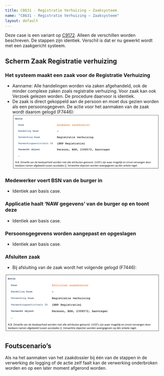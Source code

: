```yaml
---
title: C8631 - Registratie Verhuizing – Zaaksysteem
name: "C8631 - Registratie Verhuizing – Zaaksysteem"
layout: default
---
```


Deze case is een variant op [C9172](./9172.md). Alleen de verschillen worden beschreven.
De stappen zijn identiek. Verschil is dat er nu gewerkt wordt met een zaakgericht systeem. 

## Scherm Zaak Registratie verhuizing
### Het systeem maakt een zaak voor de Registratie Verhuizing
- Aanname: Alle handelingen worden via zaken afgehandeld, ook de minder complexe zaken zoals registratie verhuizing. Voor zaak kan ook Verzoek gelezen worden. De procedure daarvoor is identiek.
- De zaak is direct gekoppeld aan de persoon en moet dus gezien worden als een persoonsgegeven. De actie voor het aanmaken van de zaak wordt daarom gelogd (F7446):
    <img src="./_assets/8631_1.png" alt="" width="700"/>

### Medewerker voert BSN van de burger in
- Identiek aan basis case.

### Applicatie haalt ‘NAW gegevens’ van de burger op en toont deze
- Identiek aan basis case.

### Persoonsgegevens worden aangepast en opgeslagen
- Identiek aan basis case.

### Afsluiten zaak
- Bij afsluiting van de zaak wordt het volgende gelogd (F7446):
    
<img src="./_assets/8631_2.png" alt="" width="700"/>

## Foutscenario’s
Als na het aanmaken van het zaakdossier bij één van de stappen in de verwerking de logging of de actie zelf faalt kan de verwerking onderbroken worden en op een later moment afgerond worden.
